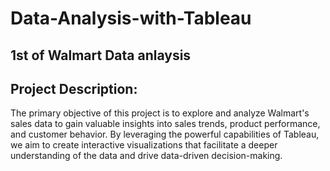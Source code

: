 # Data-Analysis-with-Tableau

## 1st of Walmart Data anlaysis
## Project Description:
The primary objective of this project is to explore and analyze Walmart's sales data to gain valuable insights into sales trends, product performance, and customer behavior. By leveraging the powerful capabilities of Tableau, we aim to create interactive visualizations that facilitate a deeper understanding of the data and drive data-driven decision-making.
